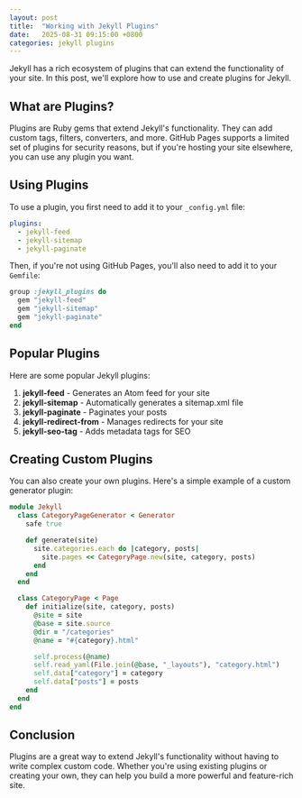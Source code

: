```yaml
---
layout: post
title:  "Working with Jekyll Plugins"
date:   2025-08-31 09:15:00 +0800
categories: jekyll plugins
---
```


Jekyll has a rich ecosystem of plugins that can extend the functionality of your site. In this post, we'll explore how to use and create plugins for Jekyll.

## What are Plugins?

Plugins are Ruby gems that extend Jekyll's functionality. They can add custom tags, filters, converters, and more. GitHub Pages supports a limited set of plugins for security reasons, but if you're hosting your site elsewhere, you can use any plugin you want.

## Using Plugins

To use a plugin, you first need to add it to your `_config.yml` file:

```yaml
plugins:
  - jekyll-feed
  - jekyll-sitemap
  - jekyll-paginate
```

Then, if you're not using GitHub Pages, you'll also need to add it to your `Gemfile`:

```ruby
group :jekyll_plugins do
  gem "jekyll-feed"
  gem "jekyll-sitemap"
  gem "jekyll-paginate"
end
```

## Popular Plugins

Here are some popular Jekyll plugins:

1. **jekyll-feed** - Generates an Atom feed for your site
2. **jekyll-sitemap** - Automatically generates a sitemap.xml file
3. **jekyll-paginate** - Paginates your posts
4. **jekyll-redirect-from** - Manages redirects for your site
5. **jekyll-seo-tag** - Adds metadata tags for SEO

## Creating Custom Plugins

You can also create your own plugins. Here's a simple example of a custom generator plugin:

```ruby
module Jekyll
  class CategoryPageGenerator < Generator
    safe true

    def generate(site)
      site.categories.each do |category, posts|
        site.pages << CategoryPage.new(site, category, posts)
      end
    end
  end

  class CategoryPage < Page
    def initialize(site, category, posts)
      @site = site
      @base = site.source
      @dir = "/categories"
      @name = "#{category}.html"

      self.process(@name)
      self.read_yaml(File.join(@base, "_layouts"), "category.html")
      self.data["category"] = category
      self.data["posts"] = posts
    end
  end
end
```

## Conclusion

Plugins are a great way to extend Jekyll's functionality without having to write complex custom code. Whether you're using existing plugins or creating your own, they can help you build a more powerful and feature-rich site.